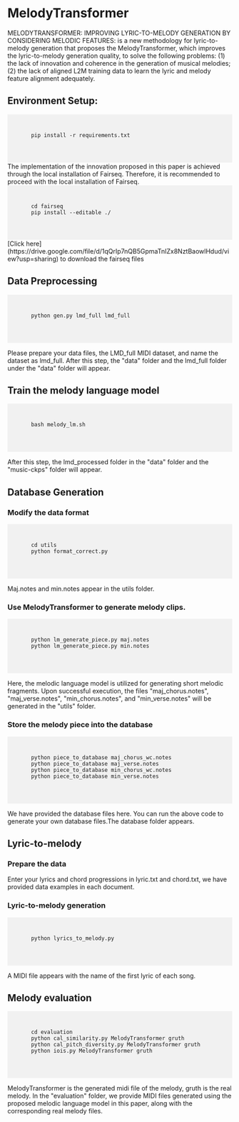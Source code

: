 # MelodyTransformer
MELODYTRANSFORMER: IMPROVING LYRIC-TO-MELODY GENERATION BY CONSIDERING MELODIC FEATURES: is a new methodology for lyric-to-melody generation that proposes the MelodyTransformer, which improves the lyric-to-melody generation quality, to solve the following problems: (1) the lack of innovation and coherence in the generation of musical melodies; (2) the lack of aligned L2M training data to learn the lyric and melody feature alignment adequately.

## Environment Setup:
<div style="background-color: #f1f1f1; padding: 10px; font-size: 1em;">
  <pre>
    <code>
      pip install -r requirements.txt
    </code>
  </pre>
</div>
The implementation of the innovation proposed in this paper is achieved through the local installation of Fairseq. Therefore, it is recommended to proceed with the local installation of Fairseq.
<div style="background-color: #f1f1f1; padding: 10px; font-size: 1em;">
  <pre>
    <code>
      cd fairseq
      pip install --editable ./
    </code>
  </pre>
</div>
[Click here](https://drive.google.com/file/d/1qQrIp7nQB5GpmaTnIZx8NztBaowlHdud/view?usp=sharing) to download the fairseq files

## Data Preprocessing
<div style="background-color: #f1f1f1; padding: 10px; font-size: 1em;">
  <pre>
    <code>
      python gen.py lmd_full lmd_full
    </code>
  </pre>
</div>

Please prepare your data files, the LMD_full MIDI dataset, and name the dataset as lmd_full. After this step, the "data" folder and the lmd_full folder under the "data" folder will appear.

## Train the melody language model
<div style="background-color: #f1f1f1; padding: 10px; font-size: 1em;">
  <pre>
    <code>
      bash melody_lm.sh
    </code>
  </pre>
</div>

After this step, the lmd_processed folder in the "data" folder and the "music-ckps" folder will appear.

## Database Generation

### Modify the data format
<div style="background-color: #f1f1f1; padding: 10px; font-size: 1em;">
  <pre>
    <code>
      cd utils
      python format_correct.py 
    </code>
  </pre>
</div>

Maj.notes and min.notes appear in the utils folder.

### Use MelodyTransformer to generate melody clips.
<div style="background-color: #f1f1f1; padding: 10px; font-size: 1em;">
  <pre>
    <code>
      python lm_generate_piece.py maj.notes
      python lm_generate_piece.py min.notes
    </code>
  </pre>
</div>

Here, the melodic language model is utilized for generating short melodic fragments. Upon successful execution, the files "maj_chorus.notes", "maj_verse.notes", "min_chorus.notes", and "min_verse.notes" will be generated in the "utils" folder.

### Store the melody piece into the database
<div style="background-color: #f1f1f1; padding: 10px; font-size: 1em;">
  <pre>
    <code>
      python piece_to_database maj_chorus_wc.notes
      python piece_to_database maj_verse.notes
      python piece_to_database min_chorus_wc.notes
      python piece_to_database min_verse.notes
    </code>
  </pre>
</div>

We have provided the database files here. You can run the above code to generate your own database files.The database folder appears. 

## Lyric-to-melody

### Prepare the data
Enter your lyrics and chord progressions in lyric.txt and chord.txt, we have provided data examples in each document.

### Lyric-to-melody generation
<div style="background-color: #f1f1f1; padding: 10px; font-size: 1em;">
  <pre>
    <code>
      python lyrics_to_melody.py
    </code>
  </pre>
</div>

A MIDI file appears with the name of the first lyric of each song.

## Melody evaluation
<div style="background-color: #f1f1f1; padding: 10px; font-size: 1em;">
  <pre>
    <code>
      cd evaluation
      python cal_similarity.py MelodyTransformer gruth 
      python cal_pitch_diversity.py MelodyTransformer gruth
      python iois.py MelodyTransformer gruth
    </code>
  </pre>
</div>


MelodyTransformer is the generated midi file of the melody, gruth is the real melody.
In the "evaluation" folder, we provide MIDI files generated using the proposed melodic language model in this paper, along with the corresponding real melody files.


